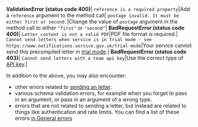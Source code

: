**ValidationError (status code 400)**|
`reference is a required property`|Add a `reference` argument to the method call|
`postage invalid. It must be either first or second.`|Change the value of `postage` argument in the method call to either `"first"` or `"second"`|
**BadRequestError (status code 400)**|
`Letter content is not a valid PDF`|PDF file format is required.|
`Cannot send letters when service is in trial mode - see https://www.notifications.service.gov.uk/trial-mode`|Your service cannot send this precompiled letter in [trial mode](https://www.notifications.service.gov.uk/using-notify/trial-mode).|
**BadRequestError (status code 403)**|
`Cannot send letters with a team api key`|Use the correct type of [API key](#api-keys).|

In addition to the above, you may also encounter:

* other errors related to [sending an letter](#send-a-letter).
* various schema validation errors, for example when you forget to pass in an argument, or pass in an argument of a wrong type.
* errors that are not related to sending a letter, but instead are related to things like authentication and rate limits. You can find a list of these errors [in General errors](#general-errors)
